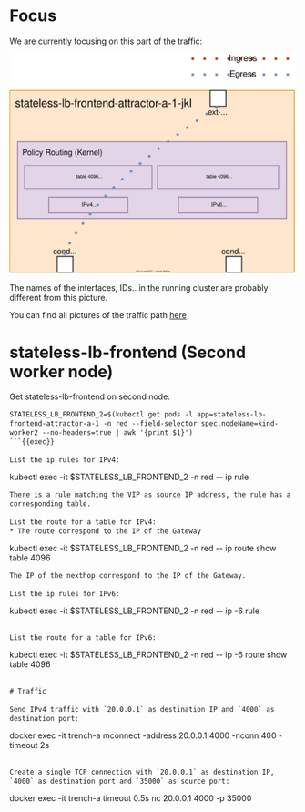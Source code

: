 # Focus

We are currently focusing on this part of the traffic:

![step](https://raw.githubusercontent.com/LionelJouin/Meridio-Killercoda/main/Traffic-Path/assets/step-8.svg)

The names of the interfaces, IDs.. in the running cluster are probably different from this picture.

You can find all pictures of the traffic path [here](https://viewer.diagrams.net/?tags=%7B%7D&highlight=0000ff&edit=_blank&layers=1&nav=1&page-id=rjszOReYDxTjH4DNYqVc&title=Diagrams%20-%20Traffic%20Path#Uhttps%3A%2F%2Fdrive.google.com%2Fuc%3Fid%3D1QRx1kS7n7Rnhc_FoJKpxiXhpXqHPYLKR%26export%3Ddownload)

# stateless-lb-frontend (Second worker node)

Get stateless-lb-frontend on second node:
```
STATELESS_LB_FRONTEND_2=$(kubectl get pods -l app=stateless-lb-frontend-attractor-a-1 -n red --field-selector spec.nodeName=kind-worker2 --no-headers=true | awk '{print $1}')
```{{exec}}

List the ip rules for IPv4:
```
kubectl exec -it $STATELESS_LB_FRONTEND_2 -n red -- ip rule
```{{exec}}
There is a rule matching the VIP as source IP address, the rule has a corresponding table.

List the route for a table for IPv4:
* The route correspond to the IP of the Gateway
```
kubectl exec -it $STATELESS_LB_FRONTEND_2 -n red -- ip route show table 4096
```{{exec}}
The IP of the nexthop correspond to the IP of the Gateway.

List the ip rules for IPv6:
```
kubectl exec -it $STATELESS_LB_FRONTEND_2 -n red -- ip -6 rule
```{{exec}}

List the route for a table for IPv6:
```
kubectl exec -it $STATELESS_LB_FRONTEND_2 -n red -- ip -6 route show table 4096
```{{exec}}

# Traffic

Send IPv4 traffic with `20.0.0.1` as destination IP and `4000` as destination port:
```
docker exec -it trench-a mconnect -address 20.0.0.1:4000 -nconn 400 -timeout 2s
```{{exec}}

Create a single TCP connection with `20.0.0.1` as destination IP, `4000` as destination port and `35000` as source port:
```
docker exec -it trench-a timeout 0.5s nc 20.0.0.1 4000 -p 35000
```{{exec}}
